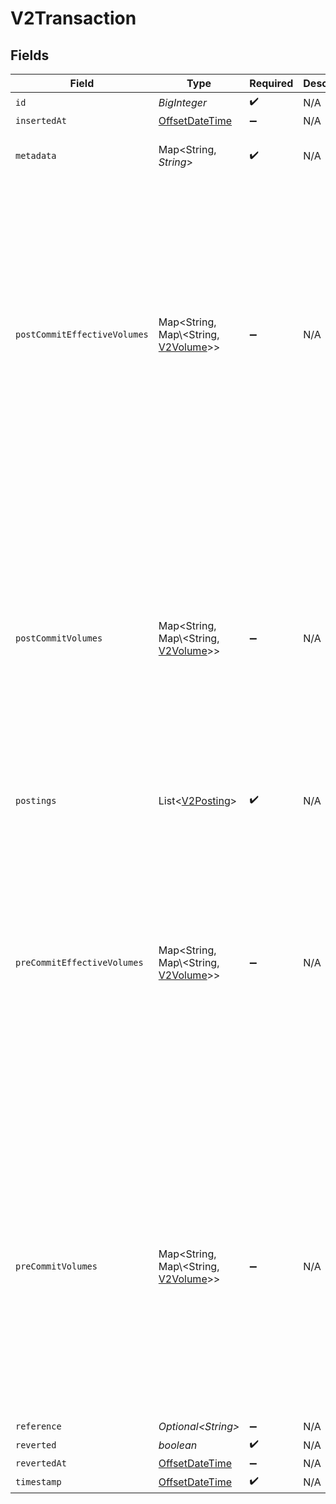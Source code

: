 # V2Transaction


## Fields

| Field                                                                                                                                          | Type                                                                                                                                           | Required                                                                                                                                       | Description                                                                                                                                    | Example                                                                                                                                        |
| ---------------------------------------------------------------------------------------------------------------------------------------------- | ---------------------------------------------------------------------------------------------------------------------------------------------- | ---------------------------------------------------------------------------------------------------------------------------------------------- | ---------------------------------------------------------------------------------------------------------------------------------------------- | ---------------------------------------------------------------------------------------------------------------------------------------------- |
| `id`                                                                                                                                           | *BigInteger*                                                                                                                                   | :heavy_check_mark:                                                                                                                             | N/A                                                                                                                                            |                                                                                                                                                |
| `insertedAt`                                                                                                                                   | [OffsetDateTime](https://docs.oracle.com/javase/8/docs/api/java/time/OffsetDateTime.html)                                                      | :heavy_minus_sign:                                                                                                                             | N/A                                                                                                                                            |                                                                                                                                                |
| `metadata`                                                                                                                                     | Map\<String, *String*>                                                                                                                         | :heavy_check_mark:                                                                                                                             | N/A                                                                                                                                            | {<br/>"admin": "true"<br/>}                                                                                                                    |
| `postCommitEffectiveVolumes`                                                                                                                   | Map\<String, Map\\<String, [V2Volume](../../models/shared/V2Volume.md)>>                                                                       | :heavy_minus_sign:                                                                                                                             | N/A                                                                                                                                            | {<br/>"orders:1": {<br/>"USD": {<br/>"input": 100,<br/>"output": 10,<br/>"balance": 90<br/>}<br/>},<br/>"orders:2": {<br/>"USD": {<br/>"input": 100,<br/>"output": 10,<br/>"balance": 90<br/>}<br/>}<br/>} |
| `postCommitVolumes`                                                                                                                            | Map\<String, Map\\<String, [V2Volume](../../models/shared/V2Volume.md)>>                                                                       | :heavy_minus_sign:                                                                                                                             | N/A                                                                                                                                            | {<br/>"orders:1": {<br/>"USD": {<br/>"input": 100,<br/>"output": 10,<br/>"balance": 90<br/>}<br/>},<br/>"orders:2": {<br/>"USD": {<br/>"input": 100,<br/>"output": 10,<br/>"balance": 90<br/>}<br/>}<br/>} |
| `postings`                                                                                                                                     | List\<[V2Posting](../../models/shared/V2Posting.md)>                                                                                           | :heavy_check_mark:                                                                                                                             | N/A                                                                                                                                            |                                                                                                                                                |
| `preCommitEffectiveVolumes`                                                                                                                    | Map\<String, Map\\<String, [V2Volume](../../models/shared/V2Volume.md)>>                                                                       | :heavy_minus_sign:                                                                                                                             | N/A                                                                                                                                            | {<br/>"orders:1": {<br/>"USD": {<br/>"input": 100,<br/>"output": 10,<br/>"balance": 90<br/>}<br/>},<br/>"orders:2": {<br/>"USD": {<br/>"input": 100,<br/>"output": 10,<br/>"balance": 90<br/>}<br/>}<br/>} |
| `preCommitVolumes`                                                                                                                             | Map\<String, Map\\<String, [V2Volume](../../models/shared/V2Volume.md)>>                                                                       | :heavy_minus_sign:                                                                                                                             | N/A                                                                                                                                            | {<br/>"orders:1": {<br/>"USD": {<br/>"input": 100,<br/>"output": 10,<br/>"balance": 90<br/>}<br/>},<br/>"orders:2": {<br/>"USD": {<br/>"input": 100,<br/>"output": 10,<br/>"balance": 90<br/>}<br/>}<br/>} |
| `reference`                                                                                                                                    | *Optional\<String>*                                                                                                                            | :heavy_minus_sign:                                                                                                                             | N/A                                                                                                                                            | ref:001                                                                                                                                        |
| `reverted`                                                                                                                                     | *boolean*                                                                                                                                      | :heavy_check_mark:                                                                                                                             | N/A                                                                                                                                            |                                                                                                                                                |
| `revertedAt`                                                                                                                                   | [OffsetDateTime](https://docs.oracle.com/javase/8/docs/api/java/time/OffsetDateTime.html)                                                      | :heavy_minus_sign:                                                                                                                             | N/A                                                                                                                                            |                                                                                                                                                |
| `timestamp`                                                                                                                                    | [OffsetDateTime](https://docs.oracle.com/javase/8/docs/api/java/time/OffsetDateTime.html)                                                      | :heavy_check_mark:                                                                                                                             | N/A                                                                                                                                            |                                                                                                                                                |